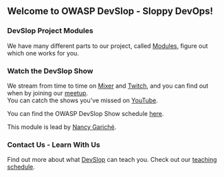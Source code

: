 ## Welcome to OWASP DevSlop - Sloppy DevOps!


### DevSlop Project Modules

We have many different parts to our project, called [Modules](pages/modules.md), figure out which one works for you.

### Watch the DevSlop Show

We stream from time to time on [Mixer](https://aka.ms/DevSlop-Mixer) and [Twitch](https://aka.ms/DevSlopTwitch), and you can find out when by joining our [meetup](https://www.meetup.com/OWASP-DevSlop-Project).  
You can catch the shows you've missed on [YouTube](https://aka.ms/DevSlopShow).

You can find the OWASP DevSlop Show schedule [here](pages/shows-schedule.md).

This module is lead by [Nancy Gariché](pages/team.md#nancy-gariché).

### Contact Us - Learn With Us

Find out more about what [DevSlop](pages/contact.md) can teach you. Check out our [teaching schedule](pages/schedule.md).
